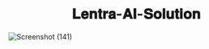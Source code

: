 
 <h1 align="center">𝐋𝐞𝐧𝐭𝐫𝐚-𝐀𝐈-𝐒𝐨𝐥𝐮𝐭𝐢𝐨𝐧</h1>

![Screenshot (141)](https://user-images.githubusercontent.com/61516051/117626067-55efff00-b194-11eb-8a38-d1baae72f72e.png)
